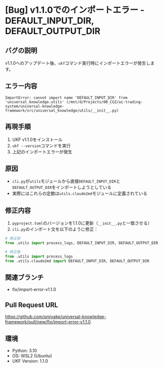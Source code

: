 # [Bug] v1.1.0でのインポートエラー - DEFAULT_INPUT_DIR, DEFAULT_OUTPUT_DIR

## バグの説明
v1.1.0へのアップデート後、`ukf`コマンド実行時にインポートエラーが発生します。

## エラー内容
```
ImportError: cannot import name 'DEFAULT_INPUT_DIR' from 'universal_knowledge.utils' (/mnt/d/Projects/00_CGZ/ai-trading-system/universal-knowledge-framework/src/universal_knowledge/utils/__init__.py)
```

## 再現手順
1. UKF v1.1.0をインストール
2. `ukf --version`コマンドを実行
3. 上記のインポートエラーが発生

## 原因
- `cli.py`が`utils`モジュールから直接`DEFAULT_INPUT_DIR`と`DEFAULT_OUTPUT_DIR`をインポートしようとしている
- 実際にはこれらの定数は`utils.claude2md`モジュールに定義されている

## 修正内容
1. `pyproject.toml`のバージョンを1.1.0に更新（`__init__.py`と一致させる）
2. `cli.py`のインポート文を以下のように修正：
```python
# 修正前
from .utils import process_logs, DEFAULT_INPUT_DIR, DEFAULT_OUTPUT_DIR

# 修正後
from .utils import process_logs
from .utils.claude2md import DEFAULT_INPUT_DIR, DEFAULT_OUTPUT_DIR
```

## 関連ブランチ
- fix/import-error-v1.1.0

## Pull Request URL
https://github.com/smiyake/universal-knowledge-framework/pull/new/fix/import-error-v1.1.0

## 環境
- Python: 3.10
- OS: WSL2 (Ubuntu)
- UKF Version: 1.1.0